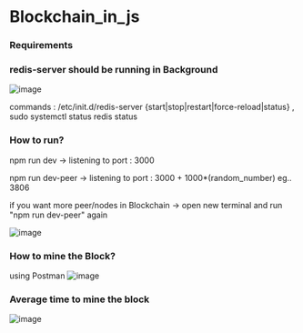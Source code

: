 # Blockchain_in_js
### Requirements

<!-- npm i redis@2.8.0

npm i express --save 

npm i nodemon --save-dev 

npm i body-parser --save

npm i cross-env@5.2.0 --save-dev

npm i request@2.88.0 --save

npm i hex-to-binary@1.0.1 --save -->

### redis-server should be running in Background
![image](https://user-images.githubusercontent.com/73174196/211002345-a58fab38-c0fc-4fe6-ab36-9f582e949eac.png)

commands : 
/etc/init.d/redis-server {start|stop|restart|force-reload|status}    ,    sudo systemctl status redis status

### How to run?
npm run dev           ->  listening to port : 3000

npm run dev-peer      ->  listening to port : 3000 + 1000*(random_number)     eg.. 3806 

if you want more peer/nodes in Blockchain -> open new terminal and run  "npm run dev-peer" again 


![image](https://user-images.githubusercontent.com/73174196/211002783-b0955ec3-b677-475f-98bd-16d896b593c9.png)


### How to mine the Block?
using Postman 
![image](https://user-images.githubusercontent.com/73174196/211002916-c5295aed-205b-4269-aee0-540bfc62fb84.png)

### Average time to mine the block
![image](https://user-images.githubusercontent.com/73174196/211003791-9879d9b0-58c8-4d58-9c1d-8acb71d0ca53.png)

